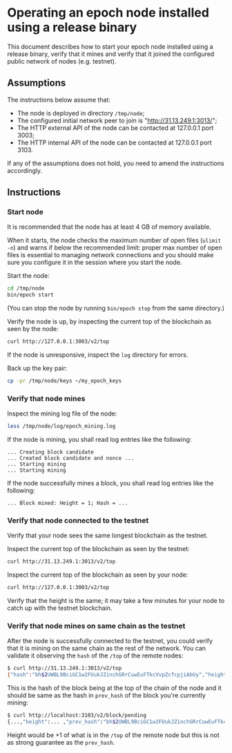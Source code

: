 # Operating an epoch node installed using a release binary

This document describes how to start your epoch node installed using a release binary, verify that it mines and verify that it joined the configured public network of nodes (e.g. testnet).

## Assumptions

The instructions below assume that:
* The node is deployed in directory `/tmp/node`;
* The configured initial network peer to join is "http://31.13.249.1:3013/";
* The HTTP external API of the node can be contacted at 127.0.0.1 port 3003;
* The HTTP internal API of the node can be contacted at 127.0.0.1 port 3103.

If any of the assumptions does not hold, you need to amend the instructions accordingly.

## Instructions

### Start node

It is recommended that the node has at least 4 GB of memory available.

When it starts, the node checks the maximum number of open files (`ulimit -n`) and warns if below the recommended limit: proper max number of open files is essential to managing network connections and you should make sure you configure it in the session where you start the node.

Start the node:
```bash
cd /tmp/node
bin/epoch start
```

(You can stop the node by running `bin/epoch stop` from the same directory.)

Verify the node is up, by inspecting the current top of the blockchain as seen by the node:
```bash
curl http://127.0.0.1:3003/v2/top
```

If the node is unresponsive, inspect the `log` directory for errors.

Back up the key pair:
```bash
cp -pr /tmp/node/keys ~/my_epoch_keys
```

### Verify that node mines

Inspect the mining log file of the node:
```bash
less /tmp/node/log/epoch_mining.log
```

If the node is mining, you shall read log entries like the following:
```
... Creating block candidate
... Created block candidate and nonce ...
... Starting mining
... Starting mining
```

If the node successfully mines a block, you shall read log entries like the following:
```
... Block mined: Height = 1; Hash = ...
```

### Verify that node connected to the testnet

Verify that your node sees the same longest blockchain as the testnet.

Inspect the current top of the blockchain as seen by the testnet:
```bash
curl http://31.13.249.1:3013/v2/top
```

Inspect the current top of the blockchain as seen by your node:
```bash
curl http://127.0.0.1:3003/v2/top
```

Verify that the height is the same; it may take a few minutes for your node to catch up with the testnet blockchain.

### Verify that node mines on same chain as the testnet

After the node is successfully connected to the testnet, you could verify that it is mining on the same chain as the rest of the network.
You can validate it observing the `hash` of the `/top` of the remote nodes:
```bash
$ curl http://31.13.249.1:3013/v2/top
{"hash":"bh$2UWBL9BciGC1w2FUukJZinchGRrCuwEuFTkcVvpZcfcpjiAbUy","height":...}
```

This is the hash of the block being at the top of the chain of the node and it should be same as the hash in `prev_hash` of the block you're currently mining:
```bash
$ curl http://localhost:3103/v2/block/pending
{...,"height":... ,"prev_hash":"bh$2UWBL9BciGC1w2FUukJZinchGRrCuwEuFTkcVvpZcfcpjiAbUy", ...}
```
Height would be +1 of what is in the `/top` of the remote node but this is not
as strong guarantee as the `prev_hash`.
